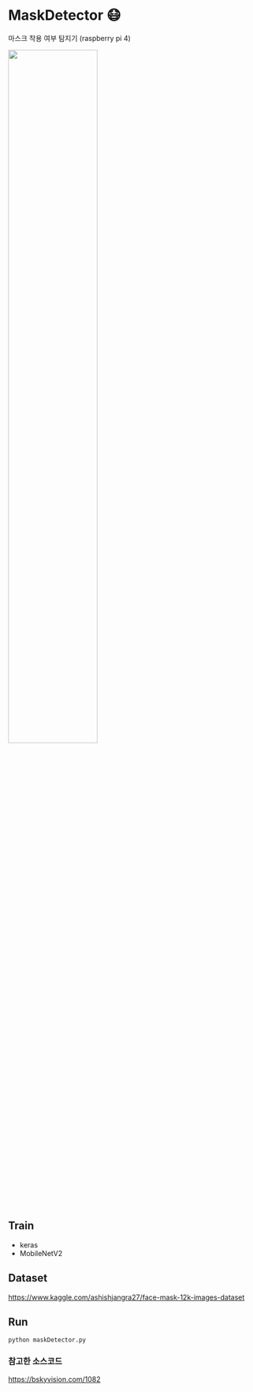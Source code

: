 # MaskDetector :mask:
마스크 착용 여부 탐지기 (raspberry pi 4)  

<img src = "img/img.png" width="60%" height="60%">



## Train
- keras
- MobileNetV2
## Dataset
https://www.kaggle.com/ashishjangra27/face-mask-12k-images-dataset

## Run
    python maskDetector.py

### 참고한 소스코드
https://bskyvision.com/1082